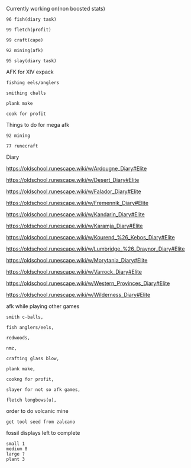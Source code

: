 Currently working on(non boosted stats)

	96 fish(diary task)
	
	99 fletch(profit)
	
	99 craft(cape)
	
	92 mining(afk)
	
	95 slay(diary task)
	
AFK for XIV expack
	
	fishing eels/anglers
	
	smithing cballs
	
	plank make
	
	cook for profit
	
	

Things to do for mega afk
	
	92 mining
	
	77 runecraft
	
	
	
Diary

https://oldschool.runescape.wiki/w/Ardougne_Diary#Elite

https://oldschool.runescape.wiki/w/Desert_Diary#Elite

https://oldschool.runescape.wiki/w/Falador_Diary#Elite

https://oldschool.runescape.wiki/w/Fremennik_Diary#Elite

https://oldschool.runescape.wiki/w/Kandarin_Diary#Elite

https://oldschool.runescape.wiki/w/Karamja_Diary#Elite

https://oldschool.runescape.wiki/w/Kourend_%26_Kebos_Diary#Elite

https://oldschool.runescape.wiki/w/Lumbridge_%26_Draynor_Diary#Elite

https://oldschool.runescape.wiki/w/Morytania_Diary#Elite

https://oldschool.runescape.wiki/w/Varrock_Diary#Elite

https://oldschool.runescape.wiki/w/Western_Provinces_Diary#Elite

https://oldschool.runescape.wiki/w/Wilderness_Diary#Elite




afk while playing other games

	smith c-balls,

	fish anglers/eels,

	redwoods,

	nmz,

	crafting glass blow,

	plank make,

	cookng for profit,

	slayer for not so afk games,

	fletch longbows(u),

order to do volcanic mine

	get tool seed from zalcano
	


fossil displays left to complete

	small 1
	medium 8
	large ?
	plant 3
